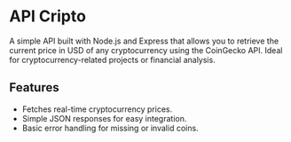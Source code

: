 # API Cripto

A simple API built with Node.js and Express that allows you to retrieve the current price in USD of any cryptocurrency using the CoinGecko API. Ideal for cryptocurrency-related projects or financial analysis.

## Features
- Fetches real-time cryptocurrency prices.
- Simple JSON responses for easy integration.
- Basic error handling for missing or invalid coins.